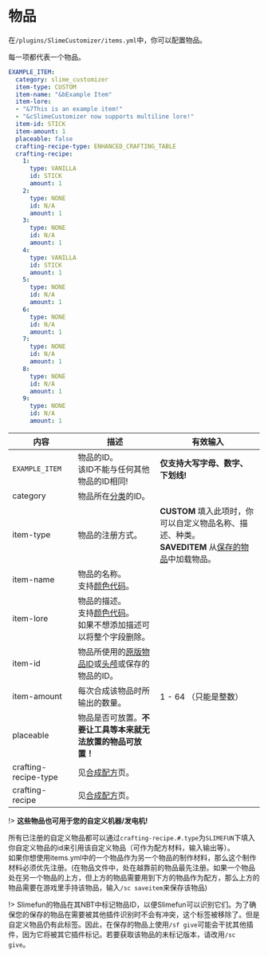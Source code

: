 # 物品

在`/plugins/SlimeCustomizer/items.yml`中，你可以配置物品。

每一项都代表一个物品。

```yaml
EXAMPLE_ITEM:
  category: slime_customizer
  item-type: CUSTOM
  item-name: "&bExample Item"
  item-lore:
  - "&7This is an example item!"
  - "&cSlimeCustomizer now supports multiline lore!"
  item-id: STICK
  item-amount: 1
  placeable: false
  crafting-recipe-type: ENHANCED_CRAFTING_TABLE
  crafting-recipe:
    1:
      type: VANILLA
      id: STICK
      amount: 1
    2:
      type: NONE
      id: N/A
      amount: 1
    3:
      type: NONE
      id: N/A
      amount: 1
    4:
      type: VANILLA
      id: STICK
      amount: 1
    5:
      type: NONE
      id: N/A
      amount: 1
    6:
      type: NONE
      id: N/A
      amount: 1
    7:
      type: NONE
      id: N/A
      amount: 1
    8:
      type: NONE
      id: N/A
      amount: 1
    9:
      type: NONE
      id: N/A
      amount: 1
```

| 内容 | 描述 | 有效输入 |
| --- | ----------- | ----------------- |
| `EXAMPLE_ITEM` | 物品的ID。<br>该ID不能与任何其他物品的ID相同! | **仅支持大写字母、数字、下划线!** |
| category | 物品所在[分类](./Categories)的ID。 |
| item-type | 物品的注册方式。 | **CUSTOM** 填入此项时，你可以自定义物品名称、描述、种类。 <br>**SAVEDITEM** 从[保存的物品](./Saved-Items)中加载物品。 |
| item-name | 物品的名称。<br>支持[颜色代码](./Color-codes)。 |
| item-lore | 物品的描述。<br>支持[颜色代码](./Color-codes)。<br>如果不想添加描述可以将整个字段删除。 |
| item-id | 物品所使用的[原版物品ID](https://hub.spigotmc.org/javadocs/spigot/org/bukkit/Material.html)或[头颅](./Skull-items)或保存的物品的ID。 |
| item-amount | 每次合成该物品时所输出的数量。 | 1 - 64 （只能是整数） |
| placeable | 物品是否可放置。**不要让工具等本来就无法放置的物品可放置！** |
| crafting-recipe-type | 见[合成配方](./Crafting-Recipe)页。 |
| crafting-recipe | 见[合成配方](./Crafting-Recipe)页。 |

!> **这些物品也可用于您的自定义机器/发电机!**  

所有已注册的自定义物品都可以通过`crafting-recipe.#.type`为`SLIMEFUN`下填入你自定义物品的id来引用该自定义物品（可作为配方材料，输入输出等）。  
如果你想使用items.yml中的一个物品作为另一个物品的制作材料，那么这个制作材料必须优先注册。(在物品文件中，处在越靠前的物品最先注册。如果一个物品处在另一个物品的上方，但上方的物品需要用到下方的物品作为配方，那么上方的物品需要在游戏里手持该物品，输入`/sc saveitem`来保存该物品)

!> Slimefun的物品在其NBT中标记物品ID，以便Slimefun可以识别它们。为了确保您的保存的物品在需要被其他插件识别时不会有冲突，这个标签被移除了。但是自定义物品仍有此标签。因此，在保存的物品上使用`/sf give`可能会干扰其他插件，因为它将被其它插件标记。若要获取该物品的未标记版本，请改用`/sc give`。
